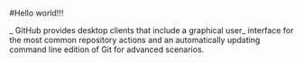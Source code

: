 #Hello world!!!

_ GitHub provides desktop clients that include a graphical user_
interface for the most common repository actions and an automatically
updating command line edition of Git for advanced scenarios.
